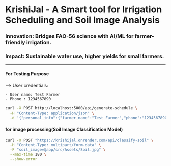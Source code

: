 # KrishiJal - A Smart tool for Irrigation Scheduling and Soil Image Analysis

### Innovation: Bridges FAO-56 science with AI/ML for farmer-friendly irrigation.
### Impact: Sustainable water use, higher yields for small farmers.

---
#### For Testing Purpose
--> User credentials:
```bash
- User name: Test Farmer
- Phone : 1234567890
```
```bash
curl -X POST http://localhost:5000/api/generate-schedule \
  -H "Content-Type: application/json" \
  -d '{"personal_info":{"farmer_name":"Test Farmer","phone":"1234567890"},"soil_type":"Sandy Loam","crop_info":{"name":"Rice","growth_stage":2},"location":{"address":"Phalodi"},"farm_size":{"area":"2"}}'
```

#### for image processing(Soil Image Classification Model)
```bash
curl -X POST "https://krishijal.onrender.com/api/classify-soil" \
  -H "Content-Type: multipart/form-data" \
  -F "soil_image=@app/src/Assets/Soil.jpg" \
  --max-time 180 \
  --show-error
```